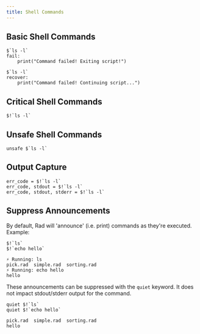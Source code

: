 ```yaml
---
title: Shell Commands
---
```


## Basic Shell Commands

```rad
$`ls -l`
fail:
    print("Command failed! Exiting script!")
```

```rad
$`ls -l`
recover:
    print("Command failed! Continuing script...")
```

## Critical Shell Commands

```rad
$!`ls -l`
```

## Unsafe Shell Commands

```rad
unsafe $`ls -l`
```

## Output Capture

```rad
err_code = $!`ls -l`
err_code, stdout = $!`ls -l`
err_code, stdout, stderr = $!`ls -l`
```

## Suppress Announcements

By default, Rad will 'announce' (i.e. print) commands as they're executed. Example:

```rad title="Without quiet"
$!`ls`
$!`echo hello`
```

```title="Without quiet output"
⚡️ Running: ls
pick.rad  simple.rad  sorting.rad
⚡️ Running: echo hello
hello
```

These announcements can be suppressed with the `quiet` keyword. It does not impact stdout/stderr output for the command.

```rad title="With quiet"
quiet $!`ls`
quiet $!`echo hello`
```

```title="With quiet output"
pick.rad  simple.rad  sorting.rad
hello
```

